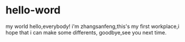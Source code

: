 # hello-word
my world
hello,everybody!
i'm zhangsanfeng,this's my first workplace,i hope that i can make some differents,
goodbye,see you next time.
